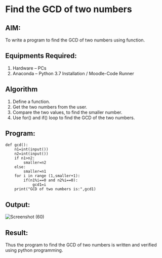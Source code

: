 # Find the GCD of two numbers

## AIM:
To write a program to find the GCD of two numbers using function.

## Equipments Required:
1. Hardware – PCs
2. Anaconda – Python 3.7 Installation / Moodle-Code Runner

## Algorithm
1. Define a function.
2. Get the two numbers from the user.
3. Compare the two values, to find the smaller number.
4. Use for() and if() loop to find the GCD of the two numbers.

## Program:
```
def gcd():
    n1=int(input())
    n2=int(input())
    if n1>n2:
        smaller=n2
    else:
        smaller=n1
    for i in range (1,smaller+1):
        if(n1%i==0 and n2%i==0):
            gcd1=i
    print("GCD of two numbers is:",gcd1)
```

## Output:
![Screenshot (60)](https://user-images.githubusercontent.com/118707347/235420614-24f04ee8-e964-49d8-84f2-68370e5aaf6b.png)

## Result:
Thus the program to find the GCD of two numbers is written and verified using python programming.
